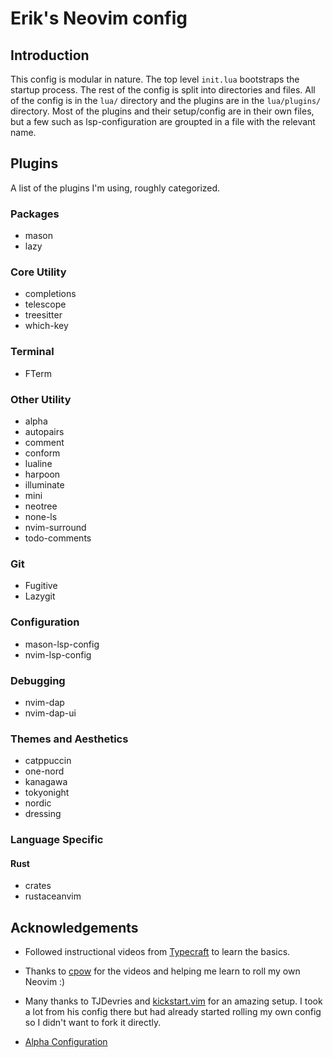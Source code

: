 # Erik's Neovim config


## Introduction

This config is modular in nature. The top level `init.lua` bootstraps the startup process.
The rest of the config is split into directories and files. All of the config is in the `lua/` directory and the plugins are in the `lua/plugins/` directory. Most of the plugins and their setup/config are in their own files, but a few such as lsp-configuration are groupted in a file with the relevant name.


## Plugins
A list of the plugins I'm using, roughly categorized.

### Packages
- mason
- lazy

### Core Utility
- completions
- telescope
- treesitter
- which-key

### Terminal
- FTerm

### Other Utility
- alpha
- autopairs 
- comment
- conform
- lualine
- harpoon
- illuminate
- mini
- neotree
- none-ls
- nvim-surround
- todo-comments

### Git
- Fugitive
- Lazygit

### Configuration
- mason-lsp-config
- nvim-lsp-config

### Debugging
- nvim-dap
- nvim-dap-ui

### Themes and Aesthetics
- catppuccin
- one-nord
- kanagawa
- tokyonight
- nordic
- dressing

### Language Specific
####  Rust
- crates
- rustaceanvim


## Acknowledgements

- Followed instructional videos from [Typecraft](https://www.youtube.com/@typecraft_dev) to learn the basics.
- Thanks to [cpow](https://github.com/cpow/neovim-for-newbs/tree/main) for the videos and helping me learn to roll my own Neovim :)
- Many thanks to TJDevries and [kickstart.vim](https://github.com/nvim-lua/kickstart.nvim) for an amazing setup. I took a lot from his config there but had already started rolling my own config so I didn't want to fork it directly.

- [Alpha Configuration](https://medium.com/@shaikzahid0713/alpha-start-up-screen-8e4a6e95804d)
